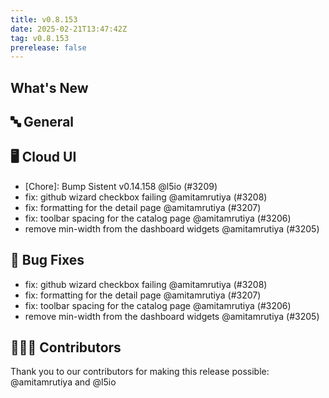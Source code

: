 ```yaml
---
title: v0.8.153
date: 2025-02-21T13:47:42Z
tag: v0.8.153
prerelease: false
---
```


## What's New
## 🔤 General
## 🖥 Cloud UI

- [Chore]: Bump Sistent v0.14.158 @l5io (#3209)
- fix: github wizard checkbox failing @amitamrutiya (#3208)
- fix: formatting for the detail page @amitamrutiya (#3207)
- fix: toolbar spacing for the catalog page @amitamrutiya (#3206)
- remove min-width from the dashboard widgets @amitamrutiya (#3205)

## 🐛 Bug Fixes

- fix: github wizard checkbox failing @amitamrutiya (#3208)
- fix: formatting for the detail page @amitamrutiya (#3207)
- fix: toolbar spacing for the catalog page @amitamrutiya (#3206)
- remove min-width from the dashboard widgets @amitamrutiya (#3205)

## 👨🏽‍💻 Contributors

Thank you to our contributors for making this release possible:
@amitamrutiya and @l5io

